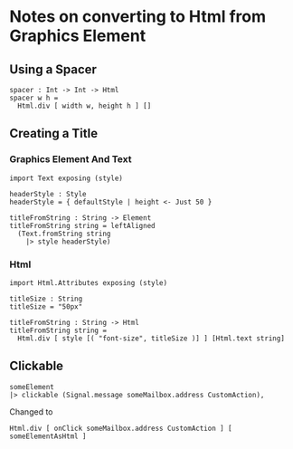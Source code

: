 # Notes on converting to Html from Graphics Element

## Using a Spacer
```
spacer : Int -> Int -> Html
spacer w h =
  Html.div [ width w, height h ] []
```


## Creating a Title

### Graphics Element And Text
```
import Text exposing (style)

headerStyle : Style
headerStyle = { defaultStyle | height <- Just 50 }

titleFromString : String -> Element
titleFromString string = leftAligned
  (Text.fromString string
    |> style headerStyle)
```

### Html
```
import Html.Attributes exposing (style)

titleSize : String
titleSize = "50px"

titleFromString : String -> Html
titleFromString string = 
  Html.div [ style [( "font-size", titleSize )] ] [Html.text string]
```

## Clickable

```
someElement
|> clickable (Signal.message someMailbox.address CustomAction),
```

Changed to
```
Html.div [ onClick someMailbox.address CustomAction ] [ someElementAsHtml ]
```


